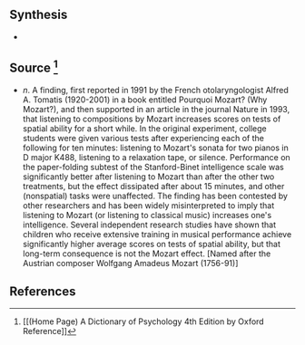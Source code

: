 ## Synthesis
- 
## Source [^1]
- $n$. A finding, first reported in 1991 by the French otolaryngologist Alfred A. Tomatis (1920-2001) in a book entitled Pourquoi Mozart? (Why Mozart?), and then supported in an article in the journal Nature in 1993, that listening to compositions by Mozart increases scores on tests of spatial ability for a short while. In the original experiment, college students were given various tests after experiencing each of the following for ten minutes: listening to Mozart's sonata for two pianos in D major K488, listening to a relaxation tape, or silence. Performance on the paper-folding subtest of the Stanford-Binet intelligence scale was significantly better after listening to Mozart than after the other two treatments, but the effect dissipated after about 15 minutes, and other (nonspatial) tasks were unaffected. The finding has been contested by other researchers and has been widely misinterpreted to imply that listening to Mozart (or listening to classical music) increases one's intelligence. Several independent research studies have shown that children who receive extensive training in musical performance achieve significantly higher average scores on tests of spatial ability, but that long-term consequence is not the Mozart effect. \[Named after the Austrian composer Wolfgang Amadeus Mozart (1756-91)]
## References

[^1]: [[(Home Page) A Dictionary of Psychology 4th Edition by Oxford Reference]]